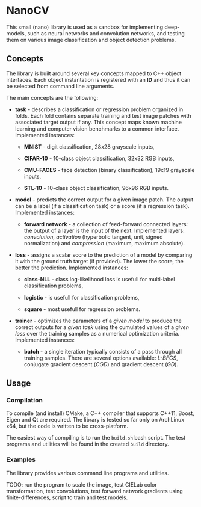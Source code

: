 # NanoCV

This small (nano) library is used as a sandbox for implementing deep-models, such as neural networks and convolution networks, and testing them on various image 
classification and object detection problems. 

## Concepts

The library is built around several key concepts mapped to C++ object interfaces. Each object instantation is registered with an **ID** and thus it can be selected 
from command line arguments. 

The main concepts are the following:

* **task** - describes a classification or regression problem organized in folds. Each fold contains separate training and test image patches with associated target 
output if any. This concept maps known machine learning and computer vision benchmarks to a common interface. Implemented instances: 

	* **MNIST** - digit classification, 28x28 grayscale inputs,

	* **CIFAR-10** - 10-class object classification, 32x32 RGB inputs,

	* **CMU-FACES** - face detection (binary classification), 19x19 grayscale inputs,

	* **STL-10** - 10-class object classification, 96x96 RGB inputs.

* **model** - predicts the correct output for a given image patch. The output can be a label (if a classification task) or a score (if a regression task). 
Implemented instances:

	* **forward network** - a collection of feed-forward connected layers: the output of a layer is the input of the next. Implemented layers: 
*convolution*, *activation* (hyperbolic tangent, unit, signed normalization) and *compression* (maximum, maximum absolute).

* **loss** - assigns a scalar score to the prediction of a model by comparing it with the ground truth target (if provided). The lower the score, the better the 
prediction. Implemented instances:

	* **class-NLL** - class log-likelihood loss is usefull for multi-label classification problems,

	* **logistic** - is usefull for classification problems,

	* **square** - most usefull for regression problems.

* **trainer** - optimizes the parameters of a *given model* to produce the correct outputs for a *given task* using the cumulated values of a *given loss* over the 
training samples as a numerical optimization criteria. Implemented instances:

	* **batch** - a single iteration typically consists of a pass through all training samples. There are several options available: *L-BFGS*, conjugate gradient 
descent (*CGD*) and gradient descent (*GD*).

## Usage

### Compilation

To compile (and install) CMake, a C++ compiler that supports C++11, Boost, Eigen and Qt are required. The library is tested so far only on ArchLinux x64, but the 
code is written to be cross-platform.

The easiest way of compiling is to run the `build.sh` bash script. The test programs and utilities will be found in the created `build` directory.

### Examples

The library provides various command line programs and utilities.

TODO: run the program to scale the image, test CIELab color transformation, test convolutions, test forward network gradients using finite-differences, script to 
train and test models.




 
